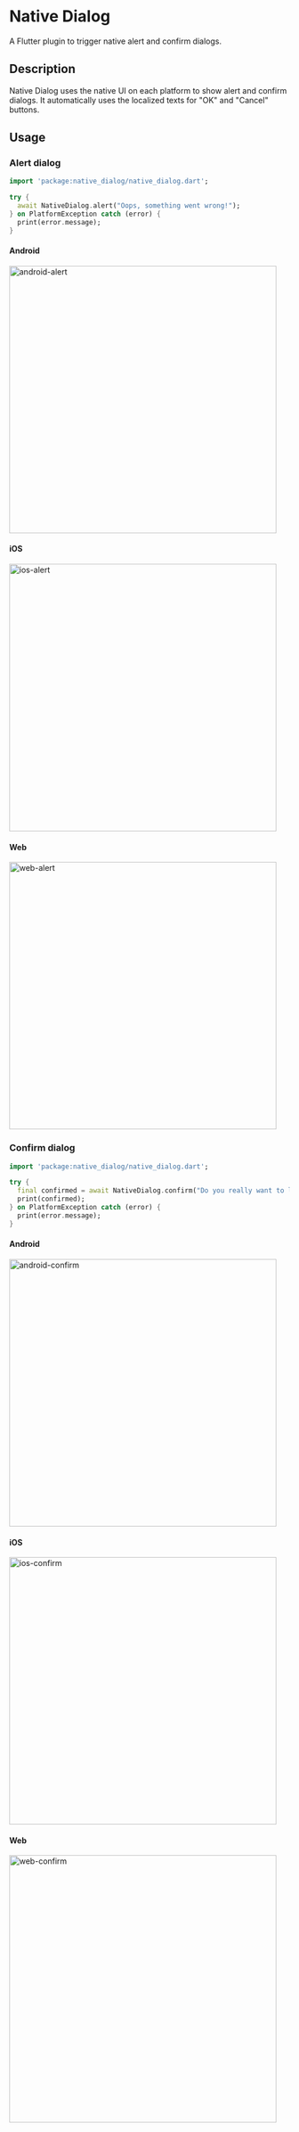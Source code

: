 # Native Dialog

A Flutter plugin to trigger native alert and confirm dialogs.

## Description

Native Dialog uses the native UI on each platform to show alert and confirm dialogs.
It automatically uses the localized texts for "OK" and "Cancel" buttons.

## Usage

### Alert dialog

```dart
import 'package:native_dialog/native_dialog.dart';

try {
  await NativeDialog.alert("Oops, something went wrong!");
} on PlatformException catch (error) {
  print(error.message);
}
```

#### Android

<img alt="android-alert" src="https://user-images.githubusercontent.com/2261067/131282061-43a14f2c-0861-4b8f-b52e-9700a1ee5026.gif" height="480">

#### iOS

<img alt="ios-alert" src="https://user-images.githubusercontent.com/2261067/131282077-bd2f59f4-f6bd-4546-ba2b-2cb8794f2049.gif" height="480">

#### Web

<img alt="web-alert" src="https://user-images.githubusercontent.com/2261067/131282770-9c4be2a4-b38c-4b85-b537-2a5e84ed545f.gif" height="480">

### Confirm dialog

```dart
import 'package:native_dialog/native_dialog.dart';

try {
  final confirmed = await NativeDialog.confirm("Do you really want to leave?");
  print(confirmed);
} on PlatformException catch (error) {
  print(error.message);
}
```

#### Android

<img alt="android-confirm" src="https://user-images.githubusercontent.com/2261067/131282073-a85f7851-f28a-4ead-b83d-f01f06a36313.gif" height="480">

#### iOS

<img alt="ios-confirm" src="https://user-images.githubusercontent.com/2261067/131282079-5d79641c-3e7e-44fd-bba5-add22a3ea568.gif" height="480">

#### Web

<img alt="web-confirm" src="https://user-images.githubusercontent.com/2261067/131282084-fc3b1e5d-31bd-4851-8955-d20cea5538a8.gif" height="480">
